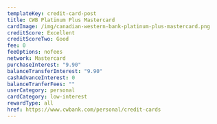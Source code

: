 ```yaml
---
templateKey: credit-card-post
title: CWB Platinum Plus Mastercard
cardImage: /img/canadian-western-bank-platinum-plus-mastercard.png
creditScore: Excellent
creditScoreTwo: Good
fee: 0
feeOptions: nofees
network: Mastercard
purchaseInterest: "9.90"
balanceTransferInterest: "9.90"
cashAdvanceInterest: 0
balanceTranferFees: ""
userCategory: personal
cardCategory: low-interest
rewardType: all
href: https://www.cwbank.com/personal/credit-cards
---
```


